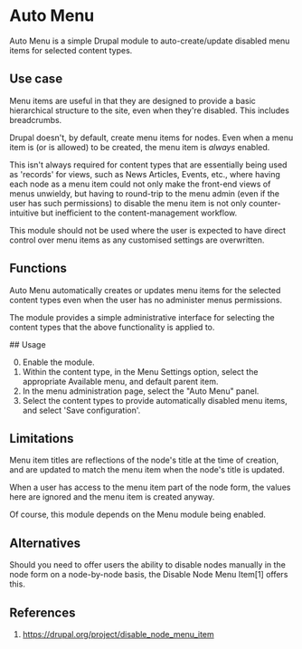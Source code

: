 # Auto Menu

Auto Menu is a simple Drupal module to auto-create/update disabled menu items
for selected content types.

## Use case

Menu items are useful in that they are designed to provide a basic
hierarchical structure to the site, even when they're disabled.  This includes
breadcrumbs.

Drupal doesn't, by default, create menu items for nodes.  Even when a menu item
is (or is allowed) to be created, the menu item is *always* enabled.

This isn't always required for content types that are essentially being used as
'records' for views, such as News Articles, Events, etc., where having each
node as a menu item could not only make the front-end views of menus unwieldy,
but having to round-trip to the menu admin (even if the user has such
permissions) to disable the menu item is not only counter-intuitive but
inefficient to the content-management workflow.

This module should not be used where the user is expected to have direct control
over menu items as any customised settings are overwritten.

## Functions

Auto Menu automatically creates or updates menu items for the selected content
types even when the user has no administer menus permissions.

The module provides a simple administrative interface for selecting the content
types that the above functionality is applied to.

## Usage

0. Enable the module.
1. Within the content type, in the Menu Settings option, select the appropriate
   Available menu, and default parent item.
2. In the menu administration page, select the "Auto Menu" panel.
3. Select the content types to provide automatically disabled menu items, and
   select 'Save configuration'.

## Limitations

Menu item titles are reflections of the node's title at the time of creation,
and are updated to match the menu item when the node's title is updated.

When a user has access to the menu item part of the node form, the values here
are ignored and the menu item is created anyway.

Of course, this module depends on the Menu module being enabled.

## Alternatives

Should you need to offer users the ability to disable nodes manually in the node
form on a node-by-node basis, the Disable Node Menu Item[1] offers this.

## References

1. https://drupal.org/project/disable_node_menu_item
